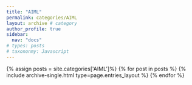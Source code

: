 ```yaml
---
title: "AIML"
permalink: categories/AIML
layout: archive # category
author_profile: true
sidebar:
  nav: "docs"
# types: posts
# taxononmy: Javascript
---
```


{% assign posts = site.categories['AIML']%}
{% for post in posts %}
  {% include archive-single.html type=page.entries_layout %}
{% endfor %}
